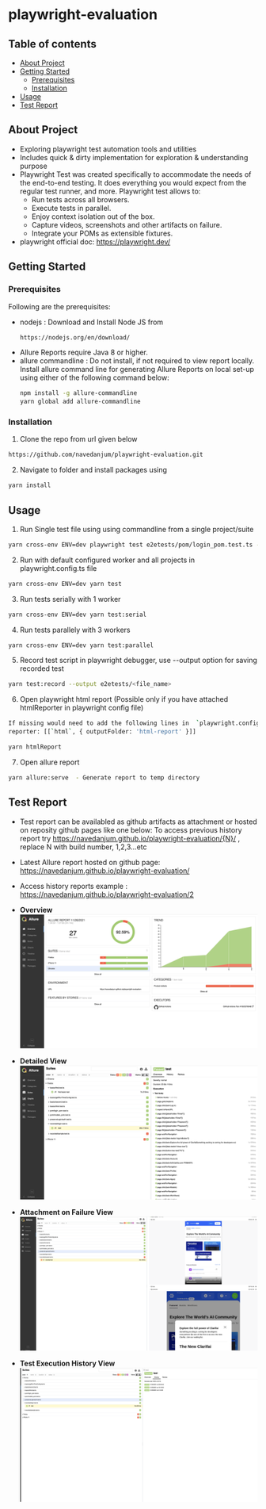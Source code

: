 # playwright-evaluation

## Table of contents
- [About Project](#about-project)
- [Getting Started](#getting-started)
  - [Prerequisites](#prerequisites)
  - [Installation](#installation)
- [Usage](#usage)
- [Test Report](#report)


## About Project<a name="about-project"></a>
- Exploring playwright test automation tools and utilities
- Includes quick & dirty implementation for exploration & understanding purpose
- Playwright Test was created specifically to accommodate the needs of the end-to-end testing. It does everything you would expect from
  the regular test runner, and more. Playwright test allows to:
   - Run tests across all browsers.
   - Execute tests in parallel.
   - Enjoy context isolation out of the box.
   - Capture videos, screenshots and other artifacts on failure.
   - Integrate your POMs as extensible fixtures.
- playwright official doc: https://playwright.dev/


## Getting Started<a name="getting-started"></a>

### Prerequisites<a name="prerequisites"></a>
Following are the prerequisites: 

- nodejs : Download and Install Node JS from
  ```sh
  https://nodejs.org/en/download/
  ```
- Allure Reports require Java 8 or higher.
- allure commandline : Do not install, if not required to view report locally.
  Install allure command line for generating Allure Reports on local set-up using either of the following command below:
  ```sh
  npm install -g allure-commandline    
  yarn global add allure-commandline
  ```

### Installation<a name="installation"></a>

1. Clone the repo from url given below

```sh
https://github.com/navedanjum/playwright-evaluation.git
```

2. Navigate to folder and install packages using

```sh
yarn install
```

## Usage<a name="usage"></a>
1. Run Single test file using using commandline from a single project/suite
```sh
yarn cross-env ENV=dev playwright test e2etests/pom/login_pom.test.ts --project=Chrome
```

2. Run with default configured worker and all projects in playwright.config.ts file
```sh
yarn cross-env ENV=dev yarn test
```
3. Run tests serially with 1 worker
```sh
yarn cross-env ENV=dev yarn test:serial
```

4. Run tests parallely with 3 workers
```sh
yarn cross-env ENV=dev yarn test:parallel
```

5. Record test script in playwright debugger, use --output option for saving recorded test
```sh
yarn test:record --output e2etests/<file_name>
```

6. Open playwright html report (Possible only if you have attached htmlReporter in playwright config file)   
```sh
If missing would need to add the following lines in  `playwright.config.ts` file
reporter: [[`html`, { outputFolder: 'html-report' }]]
```
```sh
yarn htmlReport
```

7. Open allure report
```sh
yarn allure:serve  - Generate report to temp directory
```

## Test Report<a name="report"></a>
- Test report can be availabled as github artifacts as attachment or hosted on reposity github pages like one below:
To access previous history report try https://navedanjum.github.io/playwright-evaluation/{N}/  , replace N with  build number,  1,2,3…etc
- Latest Allure report hosted on github page: https://navedanjum.github.io/playwright-evaluation/
- Access history reports example : https://navedanjum.github.io/playwright-evaluation/2

- <b>Overview</b>
  ![Overall Report Screenshot][overall-report-screenshot]

- <b>Detailed View</b>
  ![Detailed Report Screenshot][detailed-report-screenshot]

- <b>Attachment on Failure View</b>
  ![Failure Report Screenshot][failure-report-screenshot]

- <b>Test Execution History View</b>
  ![Test Execution History Screenshot][test-history-screenshot]


<!-- MARKDOWN SCREENSHOTS -->
[overall-report-screenshot]: readme-screenshots/report-overall.png
[detailed-report-screenshot]: readme-screenshots/report-detail.png
[failure-report-screenshot]: readme-screenshots/report-attachment.png
[test-history-screenshot]: readme-screenshots/test-history.png

